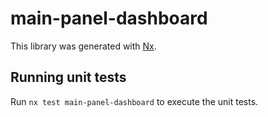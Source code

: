 # main-panel-dashboard

This library was generated with [Nx](https://nx.dev).

## Running unit tests

Run `nx test main-panel-dashboard` to execute the unit tests.
